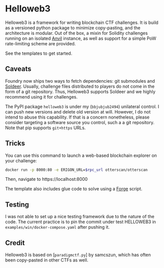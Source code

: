 # Helloweb3

Helloweb3 is a framework for writing blockchain CTF challenges.
It is build as a versioned python package to minimize copy-pasting,
and the architecture is modular.
Out of the box, a mixin for Solidity challenges running on an isolated [Anvil] instance,
as well as support for a simple PoW rate-limiting scheme are provided.

See the templates to get started.

## Caveats

Foundry now ships two ways to fetch dependencies: git submodules and [Soldeer].
Usually, challenge files distributed to players do not come in the form of a git repository.
Thus, Helloweb3 supports Soldeer and we highly recommend using it for challenges.

[Soldeer]: https://book.getfoundry.sh/projects/soldeer

The PyPI package `helloweb3` is under my (`bbjubjub2494`) unilateral control.
I can push new versions and delete old version at will.
However, I do not intend to abuse this capability.
If that is a concern nonetheless, please consider targeting a software source you control, such a a git repository.
Note that pip supports `git+https` URLs.

## Tricks
You can use this command to launch a web-based blockchain explorer on your challenge:
```sh
docker run -p 8000:80 -e ERIGON_URL=$rpc_url otterscan/otterscan
```
Then, navigate to https://localhost:8000

The template also includes glue code to solve using a [Forge] script.

[Anvil]: https://book.getfoundry.sh/anvil/
[Forge]: https://book.getfoundry.sh/forge/

## Testing

I was not able to set up a nice testing framework due to the nature of the code.
The current practice is to pin the commit under test HELLOWEB3 in `examples/win/docker-compose.yaml` after pushing it.

## Credit

Helloweb3 is based on [`paradigmctf.py`] by samcszun, which has often been copy-pasted in other CTFs as well.

[paradigmctf.py]: https://github.com/paradigmxyz/paradigm-ctf-infrastructure/tree/main/paradigmctf.py
